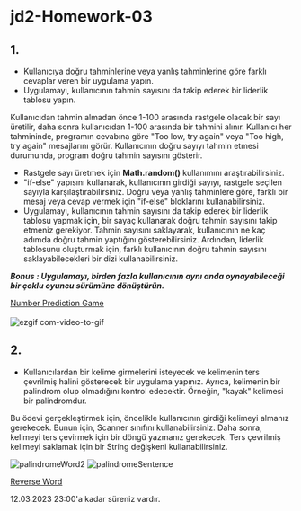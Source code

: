 # jd2-Homework-03



## 1.

- Kullanıcıya doğru tahminlerine veya yanlış tahminlerine göre farklı cevaplar veren bir uygulama yapın.
- Uygulamayı, kullanıcının tahmin sayısını da takip ederek bir liderlik tablosu yapın.

Kullanıcıdan tahmin almadan önce 1-100 arasında rastgele olacak bir sayı üretilir, daha sonra kullanıcıdan 1-100 arasında bir tahmini alınır. Kullanıcı her tahmininde, programın cevabına göre "Too low, try again" veya "Too high, try again" mesajlarını görür. Kullanıcının doğru sayıyı tahmin etmesi durumunda, program doğru tahmin sayısını gösterir.

- Rastgele sayı üretmek için **Math.random()**  kullanımını araştırabilirsiniz. 
- "if-else" yapısını kullanarak, kullanıcının girdiği sayıyı, rastgele seçilen sayıyla karşılaştırabilirsiniz. Doğru veya yanlış tahminlere göre, farklı bir mesaj veya cevap vermek için "if-else" bloklarını kullanabilirsiniz. 
- Uygulamayı, kullanıcının tahmin sayısını da takip ederek bir liderlik tablosu yapmak için,  bir sayaç kullanarak doğru tahmin sayısını takip etmeniz gerekiyor. Tahmin sayısını saklayarak, kullanıcının ne kaç adımda  doğru tahmin yaptığını gösterebilirsiniz. Ardından, liderlik tablosunu oluşturmak için, farklı kullanıcının doğru tahmin sayısını saklayabilecekleri bir dizi kullanabilirsiniz.

***Bonus : Uygulamayı, birden fazla kullanıcının aynı anda oynayabileceği bir çoklu oyuncu sürümüne dönüştürün.***

<ins>[Number Prediction Game](https://github.com/Up-school-JD-2/jd2-homework-03-zeyn-app/blob/main/jd2_Homework_03/src/jd2_Homework_03/NumberPredictionGame.java)</ins> <br><br>
![ezgif com-video-to-gif](https://user-images.githubusercontent.com/64809828/222571248-20e673f9-be2c-4abb-bc76-78b632ddf680.gif)



## 2. 
-  Kullanıcılardan bir kelime girmelerini isteyecek ve kelimenin ters çevrilmiş halini gösterecek bir uygulama yapınız. Ayrıca, kelimenin bir palindrom olup olmadığını kontrol edecektir. Örneğin, "kayak" kelimesi bir palindromdur.

Bu ödevi gerçekleştirmek için, öncelikle kullanıcının girdiği kelimeyi almanız gerekecek. Bunun için, Scanner sınıfını kullanabilirsiniz. Daha sonra, kelimeyi ters çevirmek için bir döngü yazmanız gerekecek. Ters çevrilmiş kelimeyi saklamak için bir String değişkeni kullanabilirsiniz.


![palindromeWord2](https://user-images.githubusercontent.com/64809828/224384778-8c3fe407-f0c9-4df6-bdfd-b6deceb12503.png)
![palindromeSentence](https://user-images.githubusercontent.com/64809828/224384766-5aed7787-2252-407b-bf3e-253e3c4d9a76.png)

<ins>[Reverse Word](https://github.com/Up-school-JD-2/jd2-homework-03-zeyn-app/blob/main/PalindromeWord.java)</ins>

12.03.2023 23:00'a kadar süreniz vardır.
